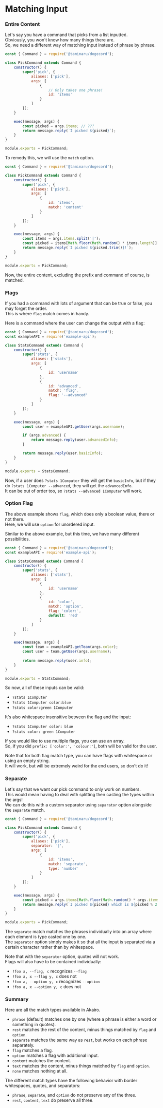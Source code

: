 # Matching Input

### Entire Content

Let's say you have a command that picks from a list inputted.  
Obviously, you won't know how many things there are.  
So, we need a different way of matching input instead of phrase by phrase.  

```js
const { Command } = require('@taminaru/dogecord');

class PickCommand extends Command {
    constructor() {
        super('pick', {
            aliases: ['pick'],
            args: [
                {
                    // Only takes one phrase!
                    id: 'items'
                }
            ]
        });
    }

    exec(message, args) {
        const picked = args.items; // ???
        return message.reply(`I picked ${picked}`);
    }
}

module.exports = PickCommand;
```

To remedy this, we will use the `match` option.  

```js
const { Command } = require('@taminaru/dogecord');

class PickCommand extends Command {
    constructor() {
        super('pick', {
            aliases: ['pick'],
            args: [
                {
                    id: 'items',
                    match: 'content'
                }
            ]
        });
    }

    exec(message, args) {
        const items = args.items.split('|');
        const picked = items[Math.floor(Math.random() * items.length)]
        return message.reply(`I picked ${picked.trim()}!`);
    }
}

module.exports = PickCommand;
```

Now, the entire content, excluding the prefix and command of course, is matched. 

### Flags

If you had a command with lots of argument that can be true or false, you may forget the order.  
This is where `flag` match comes in handy.  

Here is a command where the user can change the output with a flag:  

```js
const { Command } = require('@taminaru/dogecord');
const exampleAPI = require('example-api');

class StatsCommand extends Command {
    constructor() {
        super('stats', {
            aliases: ['stats'],
            args: [
                {
                    id: 'username'
                },
                {
                    id: 'advanced',
                    match: 'flag',
                    flag: '--advanced'
                }
            ]
        });
    }

    exec(message, args) {
        const user = exampleAPI.getUser(args.username);

        if (args.advanced) {
            return message.reply(user.advancedInfo);
        }

        return message.reply(user.basicInfo);
    }
}

module.exports = StatsCommand;
```

Now, if a user does `?stats 1Computer` they will get the `basicInfo`, but if they do `?stats 1Computer --advanced`, they will get the `advancedInfo`.  
It can be out of order too, so `?stats --advanced 1Computer` will work.  

### Option Flag

The above example shows `flag`, which does only a boolean value, there or not there.  
Here, we will use `option` for unordered input.  

Similar to the above example, but this time, we have many different possibilities.  

```js
const { Command } = require('@taminaru/dogecord');
const exampleAPI = require('example-api');

class StatsCommand extends Command {
    constructor() {
        super('stats', {
            aliases: ['stats'],
            args: [
                {
                    id: 'username'
                },
                {
                    id: 'color',
                    match: 'option',
                    flag: 'color:',
                    default: 'red'
                }
            ]
        });
    }

    exec(message, args) {
        const team = exampleAPI.getTeam(args.color);
        const user = team.getUser(args.username);
        
        return message.reply(user.info);
    }
}

module.exports = StatsCommand;
```

So now, all of these inputs can be valid:  

- `?stats 1Computer`
- `?stats 1Computer color:blue`
- `?stats color:green 1Computer`

It's also whitespace insensitive between the flag and the input:  

- `?stats 1Computer color: blue`
- `?stats color: green 1Computer`

If you would like to use multiple flags, you can use an array.  
So, if you did `prefix: ['color:', 'colour:']`, both will be valid for the user.  

Note that for both flag match type, you can have flags with whitespace or using an empty string.  
It will work, but will be extremely weird for the end users, so don't do it!  

### Separate

Let's say that we want our pick command to only work on numbers.    
This would mean having to deal with splitting then casting the types within the args!  
We can do this with a custom separator using `separator` option alongside the `separate` match.  

```js
const { Command } = require('@taminaru/dogecord');

class PickCommand extends Command {
    constructor() {
        super('pick', {
            aliases: ['pick'],
            separator: '|',
            args: [
                {
                    id: 'items',
                    match: 'separate',
                    type: 'number'
                }
            ]
        });
    }

    exec(message, args) {
        const picked = args.items[Math.floor(Math.random() * args.items.length)]
        return message.reply(`I picked ${picked} which is ${picked % 2 === 0 ? 'even' : 'odd'}!`);
    }
}

module.exports = PickCommand;
``` 

The `separate` match matches the phrases individually into an array where each element is type casted one by one.  
The `separator` option simply makes it so that all the input is separated via a certain character rather than by whitespace.  

Note that with the `separator` option, quotes will not work.  
Flags will also have to be contained individually:  

- `!foo a, --flag, c` recognizes `--flag`
- `!foo a, x --flag y, c` does not
- `!foo a, --option y, c` recognizes `--option`
- `!foo a, x --option y, c` does not

### Summary

Here are all the match types available in Akairo.  

- `phrase` (default) matches one by one (where a phrase is either a word or something in quotes).
- `rest` matches the rest of the content, minus things matched by `flag` and `option`.
- `separate` matches the same way as `rest`, but works on each phrase separately.
- `flag` matches a flag.
- `option` matches a flag with additional input.
- `content` matches the content.
- `text` matches the content, minus things matched by `flag` and `option`.
- `none` matches nothing at all.

The different match types have the following behavior with border whitespaces, quotes, and separators:  
- `phrase`, `separate`, and `option` do not preserve any of the three.  
- `rest`, `content`, `text` do preserve all three.  
